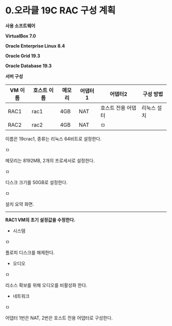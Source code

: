 # **0.오라클 19C RAC 구성 계획**

**사용 소프트웨어**

**VirtualBox 7.0**

**Oracle Enterprise Linux 8.4**

**Oracle Grid 19.3**

**Oracle Database 19.3**

**서버 구성**

| VM 이름 | 호스트 이름 | 메모리 | 어댑터1 | 어댑터2 | 구성 방법 |
| --- | --- | --- | --- | --- | --- |
| RAC1 | rac1 | 4GB | NAT | 호스트 전용 어댑터 | 리눅스 설치 |
| RAC2 | rac2 | 4GB | NAT |ㅁ

이름은 19crac1, 종류는 리눅스 64비트로 설정한다.

ㅁ

메모리는 8192MB, 2개의 프로세서로 설정한다.

ㅁ

디스크 크기를 50GB로 설정한다.

ㅁ

설치 요약 화면.

---
**RAC1 VM의 초기 설정값을 수정한다.**

- 시스템

ㅁ

플로피 디스크를 해제한다.

- 오디오

ㅁ

리소스 확보를 위해 오디오를 비활성화 한다.

- 네트워크

ㅁ


어댑터 1번은 NAT, 2번은 호스트 전용 어댑터로 구성한다.
